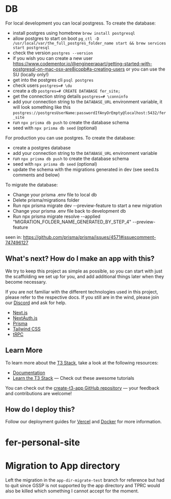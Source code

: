 # DB 

For local development you can local postgress. To create the database:

- install postgres using homebrew `brew install postgresql`
- allow postgres to start on boot `pg_ctl -D /usr/local/var/the_full_postgres_folder_name start && brew services start postgresql`
- check the version `postgres --version`
- if you wish you can create a new user https://www.codementor.io/@engineerapart/getting-started-with-postgresql-on-mac-osx-are8jcopb#a-creating-users
or you can use the SU (locally only!)
- get into the postgres cli `psql postgres`
- check users `postgres=# \du`
- create a db `postgres=# CREATE DATABASE fer_site;`
- get the connection string details `postgres=# \conninfo`
- add your connection string to the `DATABASE_URL` environment variable, it will look something like this `postgres://postgresUserName:passwordIfAnyOrEmpty@localhost:5432/fer_site`
- run `npx prisma db push` to create the database schema
- seed with `npx prisma db seed` (optional)

For production you can use postgres. To create the database:

- create a postgres database
- add your connection string to the `DATABASE_URL` environment variable
- run `npx prisma db push` to create the database schema
- seed with `npx prisma db seed` (optional)
- update the schema with the migrations generated in dev (see seed.ts comments and below)

To migrate the database:

- Change your prisma .env file to local db
- Delete prisma/migrations folder
- Run npx prisma migrate dev --preview-feature to start a new migration
- Change your prisma .env file back to development db
- Run npx prisma migrate resolve --applied "MIGRATION_FOLDER_NAME_GENERATED_BY_STEP_4"  --preview-feature

seen in: https://github.com/prisma/prisma/issues/4571#issuecomment-747496127

## What's next? How do I make an app with this?

We try to keep this project as simple as possible, so you can start with just the scaffolding we set up for you, and add additional things later when they become necessary.

If you are not familiar with the different technologies used in this project, please refer to the respective docs. If you still are in the wind, please join our [Discord](https://t3.gg/discord) and ask for help.

- [Next.js](https://nextjs.org)
- [NextAuth.js](https://next-auth.js.org)
- [Prisma](https://prisma.io)
- [Tailwind CSS](https://tailwindcss.com)
- [tRPC](https://trpc.io)

## Learn More

To learn more about the [T3 Stack](https://create.t3.gg/), take a look at the following resources:

- [Documentation](https://create.t3.gg/)
- [Learn the T3 Stack](https://create.t3.gg/en/faq#what-learning-resources-are-currently-available) — Check out these awesome tutorials

You can check out the [create-t3-app GitHub repository](https://github.com/t3-oss/create-t3-app) — your feedback and contributions are welcome!

## How do I deploy this?

Follow our deployment guides for [Vercel](https://create.t3.gg/en/deployment/vercel) and [Docker](https://create.t3.gg/en/deployment/docker) for more information.
# fer-personal-site

# Migration to App directory

Left the migration in the `app-dir-migrate-test` branch for reference but had to quit since GSSP is not supported by the app directory
and TPRC would also be killed which something I cannot accept for the moment.
